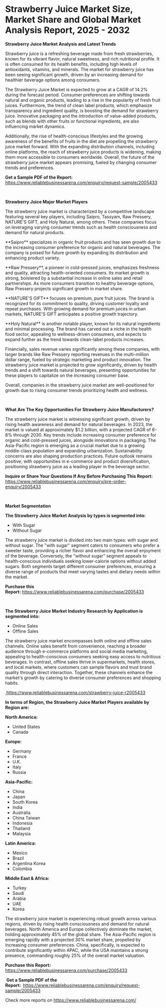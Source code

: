 <p><h1>Strawberry Juice Market Size, Market Share and Global Market Analysis Report, 2025 - 2032</h1></p><p><strong>Strawberry Juice Market Analysis and Latest Trends</strong></p>
<p><p>Strawberry juice is a refreshing beverage made from fresh strawberries, known for its vibrant flavor, natural sweetness, and rich nutritional profile. It is often consumed for its health benefits, including high levels of antioxidants, vitamins, and minerals. The market for strawberry juice has been seeing significant growth, driven by an increasing demand for healthier beverage options among consumers.</p><p>The Strawberry Juice Market is expected to grow at a CAGR of 14.2% during the forecast period. Consumer preferences are shifting towards natural and organic products, leading to a rise in the popularity of fresh fruit juices. Furthermore, the trend of clean label products, which emphasize transparency and ingredient quality, is boosting the demand for strawberry juice. Innovative packaging and the introduction of value-added products, such as blends with other fruits or functional ingredients, are also influencing market dynamics.</p><p>Additionally, the rise of health-conscious lifestyles and the growing awareness of the benefits of fruits in the diet are propelling the strawberry juice market forward. With the expanding distribution channels, including online platforms, the reach of strawberry juice products is widening, making them more accessible to consumers worldwide. Overall, the future of the strawberry juice market appears promising, fueled by changing consumer trends and preferences.</p></p>
<p><strong>Get a Sample PDF of the Report:&nbsp;</strong> <a href="https://www.reliablebusinessarena.com/enquiry/request-sample/2005433?utm_campaign=2483&utm_medium=2&utm_source=Github&utm_content=ia&utm_term=15022025&utm_id=strawberry-juice">https://www.reliablebusinessarena.com/enquiry/request-sample/2005433</a></p>
<p>&nbsp;</p>
<p><strong>Strawberry Juice Major Market Players</strong></p>
<p><p>The strawberry juice market is characterized by a competitive landscape featuring several key players, including Saipro, Tassyam, Raw Pressery, NATURE'S GIFT, and Holy Natural, among others. These companies focus on leveraging varying consumer trends such as health consciousness and demand for natural products.</p><p>**Saipro** specializes in organic fruit products and has seen growth due to the increasing consumer preference for organic and natural beverages. The company is poised for future growth by expanding its distribution and enhancing product variety.</p><p>**Raw Pressery**, a pioneer in cold-pressed juices, emphasizes freshness and quality, attracting health-oriented consumers. Its market growth is strong, bolstered by a substantial increase in online sales and retail partnerships. As more consumers transition to healthy beverage options, Raw Pressery projects significant growth in market share.</p><p>**NATURE'S GIFT** focuses on premium, pure fruit juices. The brand is recognized for its commitment to quality, driving customer loyalty and repeat purchases. With growing demand for premium juices in urban markets, NATURE'S GIFT anticipates a positive growth trajectory.</p><p>**Holy Natural** is another notable player, known for its natural ingredients and minimal processing. The brand has carved out a niche in the health food sector, appealing to wellness-driven consumers, and expects to expand further as the trend towards clean-label products increases.</p><p>Financially, sales revenue varies significantly among these companies, with larger brands like Raw Pressery reporting revenues in the multi-million dollar range, fueled by strategic marketing and product innovation. The strawberry juice market is projected to grow significantly, driven by health trends and a shift towards natural beverages, presenting opportunities for these players to capitalize on the increasing consumer base. </p><p>Overall, companies in the strawberry juice market are well-positioned for growth due to rising consumer trends prioritizing health and wellness.</p></p>
<p>&nbsp;</p>
<p><strong>What Are The Key Opportunities For Strawberry Juice Manufacturers?</strong></p>
<p><p>The strawberry juice market is witnessing significant growth, driven by rising health awareness and demand for natural beverages. In 2023, the market is valued at approximately $1.2 billion, with a projected CAGR of 6-8% through 2030. Key trends include increasing consumer preference for organic and cold-pressed juices, alongside innovations in packaging. The Asia-Pacific region is emerging as a crucial market due to a growing middle-class population and expanding urbanization. Sustainability concerns are also shaping production practices. Future outlook remains positive, with opportunities in e-commerce and product diversification, positioning strawberry juice as a leading player in the beverage sector.</p></p>
<p><strong>Inquire or Share Your Questions If Any Before Purchasing This Report:</strong> <a href="https://www.reliablebusinessarena.com/enquiry/pre-order-enquiry/2005433?utm_campaign=2483&utm_medium=2&utm_source=Github&utm_content=ia&utm_term=15022025&utm_id=strawberry-juice">https://www.reliablebusinessarena.com/enquiry/pre-order-enquiry/2005433</a></p>
<p>&nbsp;</p>
<p><strong>Market Segmentation</strong></p>
<p><strong>The Strawberry Juice Market Analysis by types is segmented into:</strong></p>
<p><ul><li>With Sugar</li><li>Without Sugar</li></ul></p>
<p><p>The strawberry juice market is divided into two main types: with sugar and without sugar. The "with sugar" segment caters to consumers who prefer a sweeter taste, providing a richer flavor and enhancing the overall enjoyment of the beverage. Conversely, the "without sugar" segment appeals to health-conscious individuals seeking lower-calorie options without added sugars. Both segments target different consumer preferences, ensuring a diverse range of products that meet varying tastes and dietary needs within the market.</p></p>
<p><strong>Purchase this Report:&nbsp;</strong><a href="https://www.reliablebusinessarena.com/purchase/2005433?utm_campaign=2483&utm_medium=2&utm_source=Github&utm_content=ia&utm_term=15022025&utm_id=strawberry-juice">https://www.reliablebusinessarena.com/purchase/2005433</a></p>
<p>&nbsp;</p>
<p><strong>The Strawberry Juice Market Industry Research by Application is segmented into:</strong></p>
<p><ul><li>Online Sales</li><li>Offline Sales</li></ul></p>
<p><p>The strawberry juice market encompasses both online and offline sales channels. Online sales benefit from convenience, reaching a broader audience through e-commerce platforms and social media marketing, appealing to health-conscious consumers seeking easy access to nutritious beverages. In contrast, offline sales thrive in supermarkets, health stores, and local markets, where customers can sample flavors and trust brand quality through direct interaction. Together, these channels enhance the market's growth by catering to diverse consumer preferences and shopping habits.</p></p>
<p><a href="https://www.reliablebusinessarena.com/strawberry-juice-r2005433?utm_campaign=2483&utm_medium=2&utm_source=Github&utm_content=ia&utm_term=15022025&utm_id=strawberry-juice">&nbsp;https://www.reliablebusinessarena.com/strawberry-juice-r2005433</a></p>
<p><strong>In terms of Region, the Strawberry Juice Market Players available by Region are:</strong></p>
<p>
    <p> <strong> North America: </strong>
        <ul>
            <li>United States</li>
            <li>Canada</li>
        </ul>
        </p> 
    <p> <strong> Europe: </strong>
        <ul>
            <li>Germany</li>
            <li>France</li>
            <li>U.K.</li>
            <li>Italy</li>
            <li>Russia</li>
        </ul>
        </p> 
    <p> <strong> Asia-Pacific: </strong>
        <ul>
            <li>China</li>
            <li>Japan</li>
            <li>South Korea</li>
            <li>India</li>
            <li>Australia</li>
            <li>China Taiwan</li>
            <li>Indonesia</li>
            <li>Thailand</li>
            <li>Malaysia</li>
        </ul>
        </p> 
    <p> <strong> Latin America: </strong>
        <ul>
            <li>Mexico</li>
            <li>Brazil</li>
            <li>Argentina Korea</li>
            <li>Colombia</li>
        </ul>
        </p> 
    <p> <strong> Middle East & Africa: </strong>
        <ul>
            <li>Turkey</li>
            <li>Saudi</li>
            <li>Arabia</li>
            <li>UAE</li>
            <li>Korea</li>
        </ul>
    </p>
    </p>
<p><p>The strawberry juice market is experiencing robust growth across various regions, driven by rising health consciousness and demand for natural beverages. North America and Europe collectively dominate the market, holding approximately 45% of the global share. The Asia-Pacific region is emerging rapidly with a projected 30% market share, propelled by increasing consumer preferences. China, specifically, is expected to contribute significantly within APAC, while the USA maintains a strong presence, commanding roughly 25% of the overall market valuation.</p></p>
<p><strong>Purchase this Report: </strong><a href="https://www.reliablebusinessarena.com/purchase/2005433?utm_campaign=2483&utm_medium=2&utm_source=Github&utm_content=ia&utm_term=15022025&utm_id=strawberry-juice">https://www.reliablebusinessarena.com/purchase/2005433</a></p>
<p>&nbsp;<strong>Get a Sample PDF of the Report:&nbsp;&nbsp;</strong><a href="https://www.reliablebusinessarena.com/enquiry/request-sample/2005433?utm_campaign=2483&utm_medium=2&utm_source=Github&utm_content=ia&utm_term=15022025&utm_id=strawberry-juice">https://www.reliablebusinessarena.com/enquiry/request-sample/2005433</a></p>
<p><strong></strong></p>
<p>Check more reports on <a href="https://www.reliablebusinessarena.com/?utm_campaign=2483&utm_medium=2&utm_source=Github&utm_content=ia&utm_term=15022025&utm_id=strawberry-juice">https://www.reliablebusinessarena.com/</a></p>